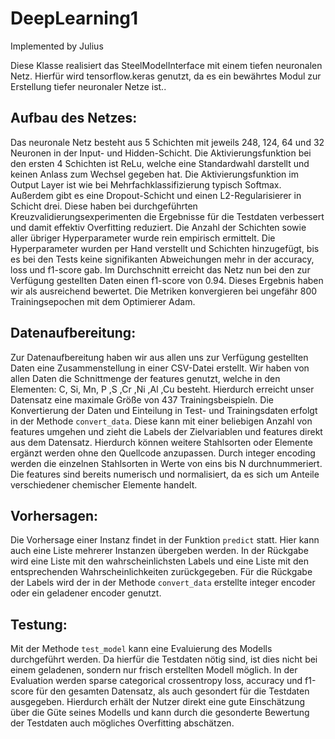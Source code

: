 
# DeepLearning1
Implemented by Julius

Diese Klasse realisiert das SteelModelInterface mit einem tiefen neuronalen Netz. Hierfür wird tensorflow.keras genutzt, da es ein bewährtes Modul zur Erstellung tiefer neuronaler Netze ist..

## Aufbau des Netzes:

Das neuronale Netz besteht aus 5 Schichten mit jeweils 248, 124, 64 und 32 Neuronen in der Input- und Hidden-Schicht. Die Aktivierungsfunktion bei den ersten 4 Schichten ist ReLu, welche eine Standardwahl darstellt und keinen Anlass zum Wechsel gegeben hat. Die Aktivierungsfunktion im Output Layer ist wie bei Mehrfachklassifizierung typisch Softmax. Außerdem gibt es eine Dropout-Schicht und einen L2-Regularisierer in Schicht drei. Diese haben bei durchgeführten Kreuzvalidierungsexperimenten die Ergebnisse für die Testdaten verbessert und damit effektiv Overfitting reduziert. Die Anzahl der Schichten sowie aller übriger Hyperparameter wurde rein empirisch ermittelt. Die Hyperparameter wurden per Hand verstellt und Schichten hinzugefügt, bis es bei den Tests keine signifikanten Abweichungen mehr in der accuracy, loss und f1-score gab. Im Durchschnitt erreicht das Netz nun bei den zur Verfügung gestellten Daten einen f1-score von 0.94. Dieses Ergebnis haben wir als ausreichend bewertet. Die Metriken konvergieren bei ungefähr 800 Trainingsepochen mit dem Optimierer Adam.

## Datenaufbereitung:

Zur Datenaufbereitung haben wir aus allen uns zur Verfügung gestellten Daten eine Zusammenstellung in einer CSV-Datei erstellt. Wir haben von allen Daten die Schnittmenge der features genutzt, welche in den Elementen: C, Si, Mn, P ,S ,Cr ,Ni ,Al ,Cu besteht. Hierdurch erreicht unser Datensatz eine maximale Größe von 437 Trainingsbeispieln.
Die Konvertierung der Daten und Einteilung in Test- und Trainingsdaten erfolgt in der Methode `convert_data`. Diese kann mit einer beliebigen Anzahl von features umgehen und zieht die Labels der Zielvariablen und features direkt aus dem Datensatz. Hierdurch können weitere Stahlsorten oder Elemente ergänzt werden ohne den Quellcode anzupassen. Durch integer encoding werden die einzelnen Stahlsorten in Werte von eins bis N durchnummeriert. Die features sind bereits numerisch und normalisiert, da es sich um Anteile verschiedener chemischer Elemente handelt.

## Vorhersagen:

Die Vorhersage einer Instanz findet in der Funktion `predict` statt. Hier kann auch eine Liste mehrerer Instanzen übergeben werden. In der Rückgabe wird eine Liste mit den wahrscheinlichsten Labels und eine Liste mit den entsprechenden Wahrscheinlichkeiten zurückgegeben. Für die Rückgabe der Labels wird der in der Methode `convert_data` erstellte integer encoder oder ein geladener encoder genutzt.

## Testung:

Mit der Methode `test_model` kann eine Evaluierung des Modells durchgeführt werden. Da hierfür die Testdaten nötig sind, ist dies nicht bei einem geladenen, sondern nur frisch erstellten Modell möglich. In der Evaluation werden sparse categorical crossentropy loss, accuracy und f1-score für den gesamten Datensatz, als auch gesondert für die Testdaten ausgegeben. Hierdurch erhält der Nutzer direkt eine gute Einschätzung über die Güte seines Modells und kann durch die gesonderte Bewertung der Testdaten auch mögliches Overfitting abschätzen.
